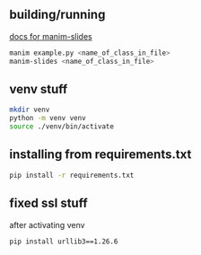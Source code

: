 ## building/running
[docs for manim-slides](https://eertmans.be/manim-slides/index.html)
```bash
manim example.py <name_of_class_in_file>
manim-slides <name_of_class_in_file>
```

## venv stuff
```bash
mkdir venv
python -m venv venv
source ./venv/bin/activate
```

## installing from requirements.txt
```bash
pip install -r requirements.txt
```

## fixed ssl stuff
after activating venv
```bash
pip install urllib3==1.26.6 
```